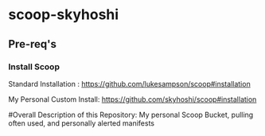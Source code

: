 # scoop-skyhoshi
## Pre-req's
### Install Scoop
Standard Installation : https://github.com/lukesampson/scoop#installation

My Personal Custom Install: https://github.com/skyhoshi/scoop#installation

#Overall Description of this Repository:
My personal Scoop Bucket, pulling often used, and personally alerted manifests
